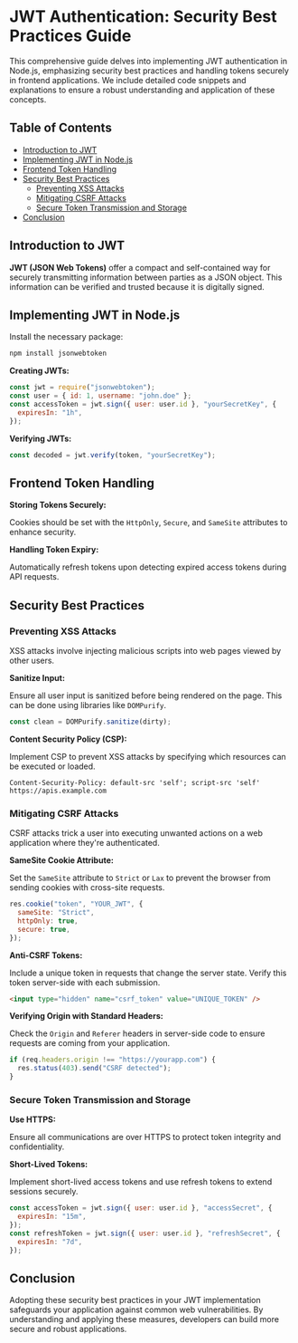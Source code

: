 # JWT Authentication: Security Best Practices Guide

This comprehensive guide delves into implementing JWT authentication in Node.js, emphasizing security best practices and handling tokens securely in frontend applications. We include detailed code snippets and explanations to ensure a robust understanding and application of these concepts.

## Table of Contents

- [Introduction to JWT](#introduction-to-jwt)
- [Implementing JWT in Node.js](#implementing-jwt-in-nodejs)
- [Frontend Token Handling](#frontend-token-handling)
- [Security Best Practices](#security-best-practices)
  - [Preventing XSS Attacks](#preventing-xss-attacks)
  - [Mitigating CSRF Attacks](#mitigating-csrf-attacks)
  - [Secure Token Transmission and Storage](#secure-token-transmission-and-storage)
- [Conclusion](#conclusion)

## Introduction to JWT

**JWT (JSON Web Tokens)** offer a compact and self-contained way for securely transmitting information between parties as a JSON object. This information can be verified and trusted because it is digitally signed.

## Implementing JWT in Node.js

Install the necessary package:

```bash
npm install jsonwebtoken
```

**Creating JWTs:**

```javascript
const jwt = require("jsonwebtoken");
const user = { id: 1, username: "john.doe" };
const accessToken = jwt.sign({ user: user.id }, "yourSecretKey", {
  expiresIn: "1h",
});
```

**Verifying JWTs:**

```javascript
const decoded = jwt.verify(token, "yourSecretKey");
```

## Frontend Token Handling

**Storing Tokens Securely:**

Cookies should be set with the `HttpOnly`, `Secure`, and `SameSite` attributes to enhance security.

**Handling Token Expiry:**

Automatically refresh tokens upon detecting expired access tokens during API requests.

## Security Best Practices

### Preventing XSS Attacks

XSS attacks involve injecting malicious scripts into web pages viewed by other users.

**Sanitize Input:**

Ensure all user input is sanitized before being rendered on the page. This can be done using libraries like `DOMPurify`.

```javascript
const clean = DOMPurify.sanitize(dirty);
```

**Content Security Policy (CSP):**

Implement CSP to prevent XSS attacks by specifying which resources can be executed or loaded.

```http
Content-Security-Policy: default-src 'self'; script-src 'self' https://apis.example.com
```

### Mitigating CSRF Attacks

CSRF attacks trick a user into executing unwanted actions on a web application where they're authenticated.

**SameSite Cookie Attribute:**

Set the `SameSite` attribute to `Strict` or `Lax` to prevent the browser from sending cookies with cross-site requests.

```javascript
res.cookie("token", "YOUR_JWT", {
  sameSite: "Strict",
  httpOnly: true,
  secure: true,
});
```

**Anti-CSRF Tokens:**

Include a unique token in requests that change the server state. Verify this token server-side with each submission.

```html
<input type="hidden" name="csrf_token" value="UNIQUE_TOKEN" />
```

**Verifying Origin with Standard Headers:**

Check the `Origin` and `Referer` headers in server-side code to ensure requests are coming from your application.

```javascript
if (req.headers.origin !== "https://yourapp.com") {
  res.status(403).send("CSRF detected");
}
```

### Secure Token Transmission and Storage

**Use HTTPS:**

Ensure all communications are over HTTPS to protect token integrity and confidentiality.

**Short-Lived Tokens:**

Implement short-lived access tokens and use refresh tokens to extend sessions securely.

```javascript
const accessToken = jwt.sign({ user: user.id }, "accessSecret", {
  expiresIn: "15m",
});
const refreshToken = jwt.sign({ user: user.id }, "refreshSecret", {
  expiresIn: "7d",
});
```

## Conclusion

Adopting these security best practices in your JWT implementation safeguards your application against common web vulnerabilities. By understanding and applying these measures, developers can build more secure and robust applications.

